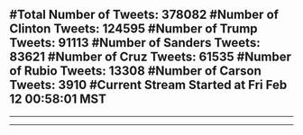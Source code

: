 #Total Number of Tweets: 378082 
#Number of Clinton Tweets: 124595
#Number of Trump Tweets: 91113
#Number of Sanders Tweets: 83621
#Number of Cruz Tweets: 61535
#Number of Rubio Tweets: 13308
#Number of Carson Tweets: 3910
#Current Stream Started at Fri Feb 12 00:58:01 MST
---
---
---

